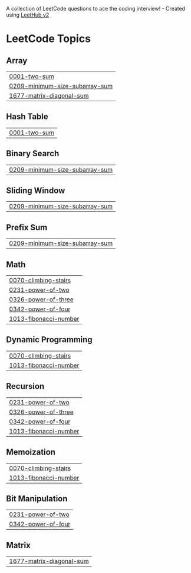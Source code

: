 A collection of LeetCode questions to ace the coding interview! - Created using [LeetHub v2](https://github.com/arunbhardwaj/LeetHub-2.0)
<!---LeetCode Topics Start-->
# LeetCode Topics
## Array
|  |
| ------- |
| [0001-two-sum](https://github.com/harshils20/LeetCode/tree/master/0001-two-sum) |
| [0209-minimum-size-subarray-sum](https://github.com/harshils20/LeetCode/tree/master/0209-minimum-size-subarray-sum) |
| [1677-matrix-diagonal-sum](https://github.com/harshils20/LeetCode/tree/master/1677-matrix-diagonal-sum) |
## Hash Table
|  |
| ------- |
| [0001-two-sum](https://github.com/harshils20/LeetCode/tree/master/0001-two-sum) |
## Binary Search
|  |
| ------- |
| [0209-minimum-size-subarray-sum](https://github.com/harshils20/LeetCode/tree/master/0209-minimum-size-subarray-sum) |
## Sliding Window
|  |
| ------- |
| [0209-minimum-size-subarray-sum](https://github.com/harshils20/LeetCode/tree/master/0209-minimum-size-subarray-sum) |
## Prefix Sum
|  |
| ------- |
| [0209-minimum-size-subarray-sum](https://github.com/harshils20/LeetCode/tree/master/0209-minimum-size-subarray-sum) |
## Math
|  |
| ------- |
| [0070-climbing-stairs](https://github.com/harshils20/LeetCode/tree/master/0070-climbing-stairs) |
| [0231-power-of-two](https://github.com/harshils20/LeetCode/tree/master/0231-power-of-two) |
| [0326-power-of-three](https://github.com/harshils20/LeetCode/tree/master/0326-power-of-three) |
| [0342-power-of-four](https://github.com/harshils20/LeetCode/tree/master/0342-power-of-four) |
| [1013-fibonacci-number](https://github.com/harshils20/LeetCode/tree/master/1013-fibonacci-number) |
## Dynamic Programming
|  |
| ------- |
| [0070-climbing-stairs](https://github.com/harshils20/LeetCode/tree/master/0070-climbing-stairs) |
| [1013-fibonacci-number](https://github.com/harshils20/LeetCode/tree/master/1013-fibonacci-number) |
## Recursion
|  |
| ------- |
| [0231-power-of-two](https://github.com/harshils20/LeetCode/tree/master/0231-power-of-two) |
| [0326-power-of-three](https://github.com/harshils20/LeetCode/tree/master/0326-power-of-three) |
| [0342-power-of-four](https://github.com/harshils20/LeetCode/tree/master/0342-power-of-four) |
| [1013-fibonacci-number](https://github.com/harshils20/LeetCode/tree/master/1013-fibonacci-number) |
## Memoization
|  |
| ------- |
| [0070-climbing-stairs](https://github.com/harshils20/LeetCode/tree/master/0070-climbing-stairs) |
| [1013-fibonacci-number](https://github.com/harshils20/LeetCode/tree/master/1013-fibonacci-number) |
## Bit Manipulation
|  |
| ------- |
| [0231-power-of-two](https://github.com/harshils20/LeetCode/tree/master/0231-power-of-two) |
| [0342-power-of-four](https://github.com/harshils20/LeetCode/tree/master/0342-power-of-four) |
## Matrix
|  |
| ------- |
| [1677-matrix-diagonal-sum](https://github.com/harshils20/LeetCode/tree/master/1677-matrix-diagonal-sum) |
<!---LeetCode Topics End-->